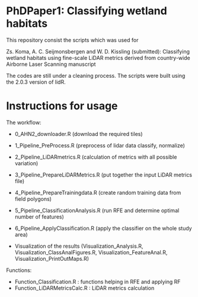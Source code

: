# PhDPaper1: Classifying wetland habitats

This repository consist the scripts which was used for 

Zs. Koma, A. C. Seijmonsbergen and W. D. Kissling (submitted): Classifying wetland habitats using fine-scale LiDAR metrics derived from country-wide Airborne Laser Scanning manuscript

The codes are still under a cleaning process. The scripts were built using the 2.0.3 version of lidR.

# Instructions for usage

The workflow:
- 0_AHN2_downloader.R (download the required tiles) 
- 1_Pipeline_PreProcess.R (preprocess of lidar data classify, normalize) 
- 2_Pipeline_LiDARmetrics.R (calculation of metrics with all possible variation) 
- 3_Pipeline_PrepareLiDARMetrics.R (put together the input LiDAR metrics file)
- 4_Pipeline_PrepareTrainingdata.R (create random training data from field polygons)
- 5_Pipeline_ClassificationAnalysis.R (run RFE and determine optimal number of features)
- 6_Pipeline_ApplyClassification.R (apply the classifier on the whole study area)

- Visualization of the results (Visualization_Analysis.R, Visualization_ClassAnalFigures.R, Visualization_FeatureAnal.R, Visualization_PrintOutMaps.R) 

Functions:
- Function_Classification.R : functions helping in RFE and applying RF
- Function_LiDARMetricsCalc.R : LiDAR metrics calculation 
